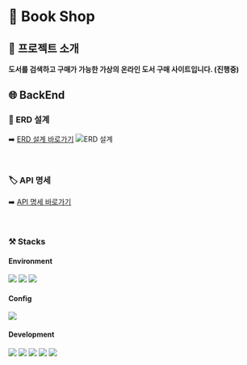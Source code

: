# 📖 Book Shop

## 📂 프로젝트 소개

**도서를 검색하고 구매가 가능한 가상의 온라인 도서 구매 사이트입니다. (진행중)**
<br/>

## 🌐 BackEnd

### 💾 ERD 설계

➡️ [ERD 설계 바로가기](https://www.notion.so/hongii/Project-2-Book-Shop-ERD-76e6b22f7f8d44769dd70b39a838ef4e)
![ERD 설계](https://github.com/hongii/Book-Shop/assets/93701887/35c45945-5e30-4d90-a8c9-db59894ea4f0)

</br>

### 🏷️ API 명세

➡️ [API 명세 바로가기](https://www.notion.so/hongii/Project-2-Book-Shop-API-cefc6edfc7bd4a19a748a6d1686ec379)

</br>

### ⚒️ Stacks

#### Environment

<img src="https://img.shields.io/badge/visual studio code-007ACC?style=for-the-badge&logo=visualstudiocode&logoColor=white">
<img src="https://img.shields.io/badge/github-181717?style=for-the-badge&logo=github&logoColor=white">
<img src="https://img.shields.io/badge/git-F05032?style=for-the-badge&logo=git&logoColor=white">

#### Config

<img src="https://img.shields.io/badge/npm-CB3837?style=for-the-badge&logo=npm&logoColor=white">

#### Development

<img src="https://img.shields.io/badge/node.js-339933?style=for-the-badge&logo=Node.js&logoColor=white">
<img src="https://img.shields.io/badge/express-000000?style=for-the-badge&logo=express&logoColor=white">
<img src="https://img.shields.io/badge/javascript-F7DF1E?style=for-the-badge&logo=javascript&logoColor=black">
<img src="https://img.shields.io/badge/docker-2496ED?style=for-the-badge&logo=docker&logoColor=white">
<img src="https://img.shields.io/badge/mariadb-003545?style=for-the-badge&logo=mariadb&logoColor=white">
